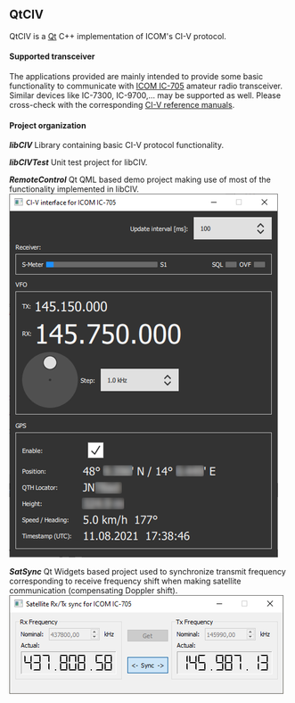 ## QtCIV

QtCIV is a [Qt](https://www.qt.io/) C++ implementation of ICOM's CI-V protocol.

#### Supported transceiver

The applications provided are mainly intended to provide some basic functionality to communicate with [ICOM IC-705](https://www.icomjapan.com/lineup/products/IC-705/) amateur radio transceiver.
Similar devices like IC-7300, IC-9700,... may be supported as well. Please cross-check with the corresponding [CI-V reference manuals](https://www.icomjapan.com/support/manual/).

#### Project organization

***libCIV***
Library containing basic CI-V protocol functionality.

***libCIVTest***
Unit test project for libCIV.

***RemoteControl***
Qt QML based demo project making use of most of the functionality implemented in libCIV.
![Screenshot RemoteControl GUI](RemoteControl.png)

***SatSync***
Qt Widgets based project used to synchronize transmit frequency corresponding to receive frequency shift when making satellite communication (compensating Doppler shift).
![Screenshot SatSync GUI](SatSync.png)
